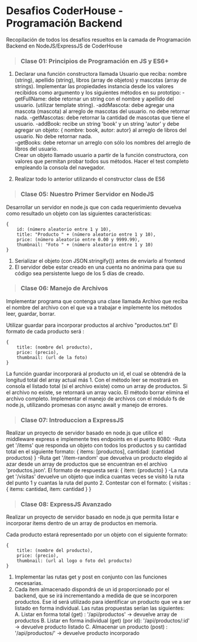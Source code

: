 # Desafios CoderHouse - Programación Backend

Recopilación de todos los desafíos resueltos en la camada de Programación Backend en NodeJS/ExpressJS de CoderHouse

> ### Clase 01: Principios de Programación en JS y ES6+

1. Declarar una función constructora llamada Usuario que reciba: nombre (string), apellido (string), libros (array de objetos) y mascotas (array de strings).
   Implementar las propiedades instancia desde los valores recibidos como argumento y los siguientes métodos en su prototipo:
   -getFullName: debe retornar un string con el nombre y apellido del usuario. (utilizar template string).
   -addMascota: debe agregar una mascota (mascota) al arreglo de mascotas del usuario. no debe retornar nada.
   -getMascotas: debe retornar la cantidad de mascotas que tiene el usuario.
   -addBook: recibe un string 'book' y un string 'autor' y debe agregar un objeto: { nombre: book, autor: autor} al arreglo de libros del usuario. No debe retornar nada.  
   -getBooks: debe retornar un arreglo con sólo los nombres del arreglo de libros del usuario.  
   Crear un objeto llamado usuario a partir de la función constructora, con valores que permitan probar todos sus métodos. Hacer el test completo empleando la consola del navegador.

2. Realizar todo lo anterior utilizando el constructor class de ES6

> ### Clase 05: Nuestro Primer Servidor en NodeJS

Desarrollar un servidor en node.js que con cada requerimiento devuelva como resultado un objeto con las siguientes características:

```
{
    id: (número aleatorio entre 1 y 10),
    title: "Producto " + (número aleatorio entre 1 y 10),
    price: (número aleatorio entre 0.00 y 9999.99),
    thumbnail: "Foto " + (número aleatorio entre 1 y 10)
}
```

1. Serializar el objeto (con JSON.stringify()) antes de enviarlo al frontend
2. El servidor debe estar creado en una cuenta no anónima para que su código sea persistente luego de los 5 días de creado.

> ### Clase 06: Manejo de Archivos

Implementar programa que contenga una clase llamada Archivo que reciba el nombre del archivo con el que va a trabajar e implemente los métodos leer, guardar, borrar.

Utilizar guardar para incorporar productos al archivo "productos.txt"
El formato de cada producto será :

```
{
    title: (nombre del producto),
    price: (precio),
    thumbnail: (url de la foto)
}
```

La función guardar incorporará al producto un id, el cual se obtendrá de la longitud total del array actual más 1.
Con el método leer se mostrará en consola el listado total (si el archivo existe) como un array de productos. Si el archivo no existe, se retornará un array vacío.
El método borrar elimina el archivo completo.
Implementar el manejo de archivos con el módulo fs de node.js, utilizando promesas con async await y manejo de errores.

> ### Clase 07: Introduccion a ExpressJS

Realizar un proyecto de servidor basado en node.js que utilice el middleware express e implemente tres endpoints en el puerto 8080:
-Ruta get '/items' que responda un objeto con todos los productos y su cantidad total en el siguiente formato: { items: [productos], cantidad: (cantidad productos) }
-Ruta get '/item-random' que devuelva un producto elegido al azar desde un array de productos que se encuentran en el archivo 'productos.json'. El formato de respuesta será: { item: {producto} }
-La ruta get '/visitas' devuelve un objeto que indica cuantas veces se visitó la ruta del punto 1 y cuantas la ruta del punto 2. Contestar con el formato: { visitas : { items: cantidad, item: cantidad } }

> ### Clase 08: ExpressJS Avanzado

Realizar un proyecto de servidor basado en node.js que permita listar e incorporar ítems dentro de un array de productos en memoria.

Cada producto estará representado por un objeto con el siguiente formato:

```
{
    title: (nombre del producto),
    price: (precio),
    thumbnail: (url al logo o foto del producto)
}
```

1. Implementar las rutas get y post en conjunto con las funciones necesarias.
2. Cada ítem almacenado dispondrá de un id proporcionado por el backend, que se irá incrementando a medida de que se incorporen productos. Ese id será utilizado para identificar un producto que ve a ser listado en forma individual.
   Las rutas propuestas serían las siguientes:
   A. Listar en forma total (get) : '/api/productos' -> devuelve array de productos
   B. Listar en forma individual (get) (por id): '/api/productos/:id' -> devuelve producto listado
   C. Almacenar un producto (post) : '/api/productos/' -> devuelve producto incorporado
